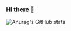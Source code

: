 ### Hi there 👋

![Anurag's GitHub stats](https://github-readme-stats.vercel.app/api?username=ekgml3765&show_icons=true&theme=synthwave)
